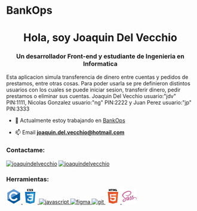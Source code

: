 # BankOps
<h1 align="center">Hola, soy Joaquin Del Vecchio</h1>
<h3 align="center">Un desarrollador Front-end y estudiante de Ingenieria en Informatica</h3>
<p>Esta aplicacion simula transferencia de dinero entre cuentas y pedidos de prestamos, entre otras cosas. Para poder usarla se pre definieron distintos usuarios con los cuales se puede iniciar sesion, transferir dinero, pedir prestamos o eliminar sus cuentas.
Joaquin Del Vecchio usuario:"jdv" PIN:1111, Nicolas Gonzalez usuario:"ng" PIN:2222 y Juan Perez usuario:"jp" PIN:3333</p>

- 🔭 Actualmente estoy trabajando en [BankOps](https://github.com/J-delvecchio/BankOps)

- 📫 Email **joaquin.del.vecchio@hotmail.com**

<h3 align="left">Contactame:</h3>
<p align="left">
<a href="https://linkedin.com/in/joaquindelvecchio" target="blank"><img align="center" src="https://raw.githubusercontent.com/rahuldkjain/github-profile-readme-generator/master/src/images/icons/Social/linked-in-alt.svg" alt="joaquindelvecchio" height="30" width="40" /></a>
<a href="https://instagram.com/joaquindelvecchio" target="blank"><img align="center" src="https://raw.githubusercontent.com/rahuldkjain/github-profile-readme-generator/master/src/images/icons/Social/instagram.svg" alt="joaquindelvecchio" height="30" width="40" /></a>
</p>

<h3 align="left">Herramientas:</h3>
<p align="left"> <a href="https://www.cprogramming.com/" target="_blank" rel="noreferrer"> <img src="https://raw.githubusercontent.com/devicons/devicon/master/icons/c/c-original.svg" alt="c" width="40" height="40"/> </a> <a href="https://www.w3schools.com/css/" target="_blank" rel="noreferrer"> <img src="https://raw.githubusercontent.com/devicons/devicon/master/icons/css3/css3-original-wordmark.svg" alt="css3" width="40" height="40"/> </a> 
  <a href="https://developer.mozilla.org/es/docs/Web/JavaScript" target="_blank" rel="noreferrer"> <img src="https://upload.wikimedia.org/wikipedia/commons/thumb/9/99/Unofficial_JavaScript_logo_2.svg/1024px-Unofficial_JavaScript_logo_2.svg.png" alt="javascript" width="40" height="40"/> </a><a href="https://www.figma.com/" target="_blank" rel="noreferrer"> <img src="https://www.vectorlogo.zone/logos/figma/figma-icon.svg" alt="figma" width="40" height="40"/> </a> <a href="https://git-scm.com/" target="_blank" rel="noreferrer"> <img src="https://www.vectorlogo.zone/logos/git-scm/git-scm-icon.svg" alt="git" width="40" height="40"/> </a> <a href="https://www.w3.org/html/" target="_blank" rel="noreferrer"> <img src="https://raw.githubusercontent.com/devicons/devicon/master/icons/html5/html5-original-wordmark.svg" alt="html5" width="40" height="40"/>  <a href="https://sass-lang.com" target="_blank" rel="noreferrer"> <img src="https://raw.githubusercontent.com/devicons/devicon/master/icons/sass/sass-original.svg" alt="sass" width="40" height="40"/> </a> </p>
